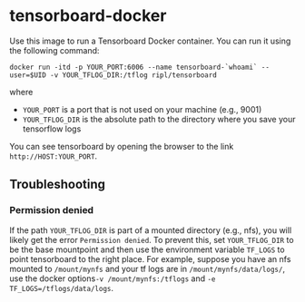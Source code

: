 # tensorboard-docker

Use this image to run a Tensorboard Docker container.
You can run it using the following command:

```
docker run -itd -p YOUR_PORT:6006 --name tensorboard-`whoami` --user=$UID -v YOUR_TFLOG_DIR:/tflog ripl/tensorboard
```

where

- `YOUR_PORT` is a port that is not used on your machine (e.g., 9001)
- `YOUR_TFLOG_DIR` is the absolute path to the directory where you save your tensorflow logs

You can see tensorboard by opening the browser to the link `http://HOST:YOUR_PORT`.


## Troubleshooting

### Permission denied

If the path `YOUR_TFLOG_DIR` is part of a mounted
directory (e.g., nfs), you will likely get the
error `Permission denied`. To prevent this, set
`YOUR_TFLOG_DIR` to be the base mountpoint and then
use the environment variable `TF_LOGS` to point
tensorboard to the right place.
For example, suppose you have an nfs mounted to
`/mount/mynfs` and your tf logs are in
`/mount/mynfs/data/logs/`,
use the docker options`-v /mount/mynfs:/tflogs`
and `-e TF_LOGS=/tflogs/data/logs`.
